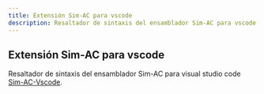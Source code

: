 ```yaml
---
title: Extensión Sim-AC para vscode
description: Resaltador de sintaxis del ensamblador Sim-AC para vscode
---
```


## Extensión Sim-AC para vscode
Resaltador de sintaxis del ensamblador Sim-AC para visual studio code [Sim-AC-Vscode](https://marketplace.visualstudio.com/items?itemName=vscode-sim-ac.sim-ac).

